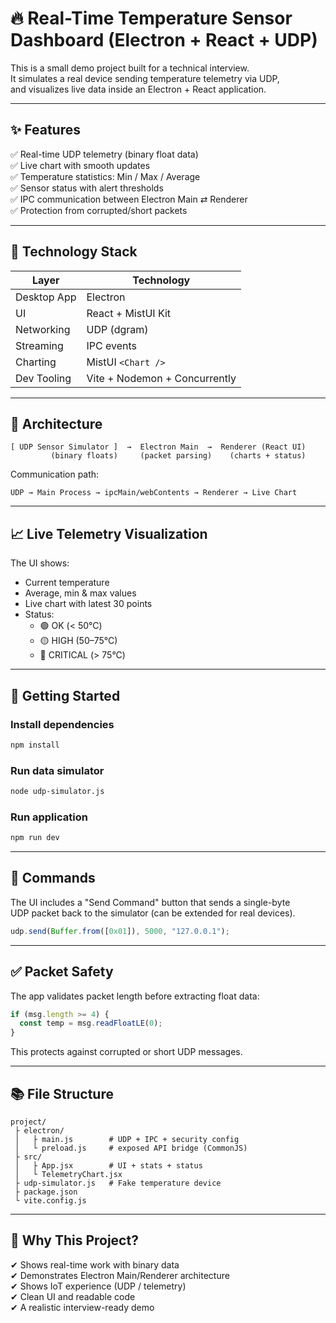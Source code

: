 # 🔥 Real-Time Temperature Sensor Dashboard (Electron + React + UDP)

This is a small demo project built for a technical interview.  
It simulates a real device sending temperature telemetry via UDP,  
and visualizes live data inside an Electron + React application.

---

## ✨ Features

✅ Real-time UDP telemetry (binary float data)  
✅ Live chart with smooth updates  
✅ Temperature statistics: Min / Max / Average  
✅ Sensor status with alert thresholds  
✅ IPC communication between Electron Main ⇄ Renderer  
✅ Protection from corrupted/short packets  

---

## 📡 Technology Stack

| Layer | Technology |
|------|------------|
| Desktop App | Electron |
| UI | React + MistUI Kit |
| Networking | UDP (dgram) |
| Streaming | IPC events |
| Charting | MistUI `<Chart />` |
| Dev Tooling | Vite + Nodemon + Concurrently |

---

## 🧠 Architecture

```
[ UDP Sensor Simulator ]  →  Electron Main  →  Renderer (React UI)
         (binary floats)     (packet parsing)    (charts + status)
```

Communication path:

```
UDP → Main Process → ipcMain/webContents → Renderer → Live Chart
```

---

## 📈 Live Telemetry Visualization

The UI shows:

- Current temperature
- Average, min & max values
- Live chart with latest 30 points
- Status:
  - 🟢 OK (< 50°C)
  - 🟡 HIGH (50–75°C)
  - 🔴 CRITICAL (> 75°C)

---

## 🚀 Getting Started

### Install dependencies

```bash
npm install
```

### Run data simulator

```bash
node udp-simulator.js
```

### Run application

```bash
npm run dev
```

---

## 🧩 Commands

The UI includes a "Send Command" button that sends a single-byte  
UDP packet back to the simulator (can be extended for real devices).

```js
udp.send(Buffer.from([0x01]), 5000, "127.0.0.1");
```

---

## ✅ Packet Safety

The app validates packet length before extracting float data:

```js
if (msg.length >= 4) {
  const temp = msg.readFloatLE(0);
}
```

This protects against corrupted or short UDP messages.

---

## 📚 File Structure

```
project/
 ├ electron/
 │   ├ main.js        # UDP + IPC + security config
 │   └ preload.js     # exposed API bridge (CommonJS)
 ├ src/
 │   ├ App.jsx        # UI + stats + status
 │   └ TelemetryChart.jsx
 ├ udp-simulator.js   # Fake temperature device
 ├ package.json
 └ vite.config.js
```

---

## 🌟 Why This Project?

✔ Shows real-time work with binary data  
✔ Demonstrates Electron Main/Renderer architecture  
✔ Shows IoT experience (UDP / telemetry)  
✔ Clean UI and readable code  
✔ A realistic interview-ready demo  
